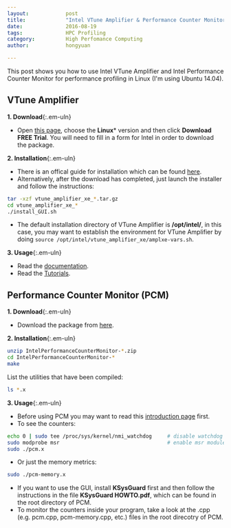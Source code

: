 ```yaml
---
layout:            post
title:             "Intel VTune Amplifier & Performance Counter Monitor"
date:              2016-08-19
tags:              HPC Profiling
category:          High Perfomance Computing
author:            hongyuan

---
```


This post shows you how to use Intel VTune Amplifier and Intel Performance Counter Monitor for performance profiling in Linux (I'm using Ubuntu 14.04).

## VTune Amplifier
**1. Download**{:.em-uln}

  * Open [this page](https://software.intel.com/en-us/intel-vtune-amplifier-xe), choose the **Linux*** version and then click **Download FREE Trial**. You will need to fill in a form for Intel in order to download the package.

**2. Installation**{:.em-uln}

  * There is an offical guide for installation which can be found [here](https://software.intel.com/sites/default/files/managed/26/a8/amplxe_install_guide_linux_0.pdf).
  * Alternatively, after the download has completed, just launch the installer and follow the instructions:

```bash
tar -xzf vtune_amplifier_xe_*.tar.gz
cd vtune_amplifier_xe_*
./install_GUI.sh
```

  * The default installation directory of VTune Amplifier is **/opt/intel/**, in this case, you may want to establish the environment for VTune Amplifier by doing `source /opt/intel/vtune_amplifier_xe/amplxe-vars.sh`.

**3. Usage**{:.em-uln}

 * Read the [documentation](https://software.intel.com/en-us/intel-vtune-amplifier-xe-support/documentation).
 * Read the [Tutorials](https://software.intel.com/en-us/articles/intel-vtune-amplifier-tutorials).


## Performance Counter Monitor (PCM)

**1. Download**{:.em-uln}

 * Download the package from [here](https://software.intel.com/en-us/articles/intel-performance-counter-monitor).

**2. Installation**{:.em-uln}

```bash
unzip IntelPerformanceCounterMonitor-*.zip
cd IntelPerformanceCounterMonitor-*
make
```

List the utilities that have been compiled:

```bash
ls *.x
```

**3. Usage**{:.em-uln}

 * Before using PCM you may want to read this [introduction page](https://software.intel.com/en-us/articles/intel-performance-counter-monitor) first.
 * To see the counters:

```bash
echo 0 | sudo tee /proc/sys/kernel/nmi_watchdog     # disable watchdog
sudo modprobe msr                                   # enable msr module
sudo ./pcm.x
```

 * Or just the memory metrics:

```bash
sudo ./pcm-memory.x
```

 * If you want to use the GUI, install **KSysGuard** first and then follow the instructions in the file **KSysGuard HOWTO.pdf**, which can be found in the root directory of PCM.
 * To monitor the counters inside your program, take a look at the .cpp (e.g. pcm.cpp, pcm-memory.cpp, etc.) files in the root direcotry of PCM.

